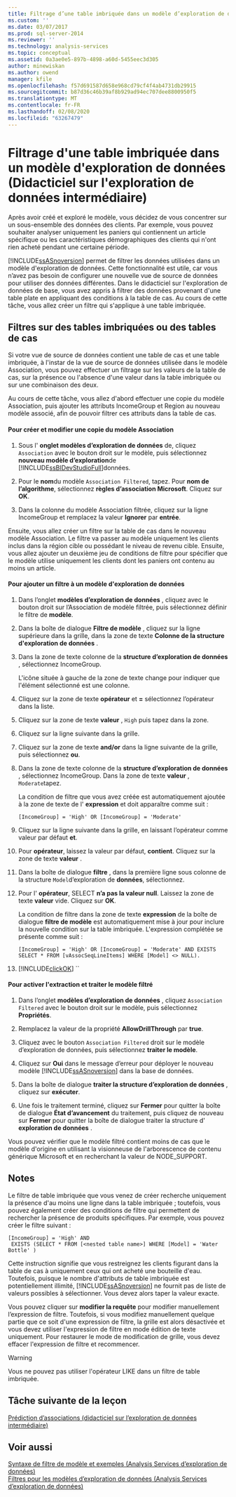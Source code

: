 ```yaml
---
title: Filtrage d’une table imbriquée dans un modèle d’exploration de données (didacticiel sur l’exploration de données intermédiaire) | Microsoft Docs
ms.custom: ''
ms.date: 03/07/2017
ms.prod: sql-server-2014
ms.reviewer: ''
ms.technology: analysis-services
ms.topic: conceptual
ms.assetid: 0a3ae0e5-897b-4898-a60d-5455eec3d305
author: minewiskan
ms.author: owend
manager: kfile
ms.openlocfilehash: f57d691587d658e968cd79cf4f4ab4731db29915
ms.sourcegitcommit: b87d36c46b39af8b929ad94ec707dee8800950f5
ms.translationtype: MT
ms.contentlocale: fr-FR
ms.lasthandoff: 02/08/2020
ms.locfileid: "63267479"
---
```

# <a name="filtering-a-nested-table-in-a-mining-model-intermediate-data-mining-tutorial"></a>Filtrage d'une table imbriquée dans un modèle d'exploration de données (Didacticiel sur l'exploration de données intermédiaire)
  Après avoir créé et exploré le modèle, vous décidez de vous concentrer sur un sous-ensemble des données des clients. Par exemple, vous pouvez souhaiter analyser uniquement les paniers qui contiennent un article spécifique ou les caractéristiques démographiques des clients qui n'ont rien acheté pendant une certaine période.  
  
 
  [!INCLUDE[ssASnoversion](../includes/ssasnoversion-md.md)] permet de filtrer les données utilisées dans un modèle d'exploration de données. Cette fonctionnalité est utile, car vous n’avez pas besoin de configurer une nouvelle vue de source de données pour utiliser des données différentes. Dans le didacticiel sur l'exploration de données de base, vous avez appris à filtrer des données provenant d'une table plate en appliquant des conditions à la table de cas. Au cours de cette tâche, vous allez créer un filtre qui s'applique à une table imbriquée.  
  
## <a name="filters-on-nested-vs-case-tables"></a>Filtres sur des tables imbriquées ou des tables de cas  
 Si votre vue de source de données contient une table de cas et une table imbriquée, à l'instar de la vue de source de données utilisée dans le modèle Association, vous pouvez effectuer un filtrage sur les valeurs de la table de cas, sur la présence ou l'absence d'une valeur dans la table imbriquée ou sur une combinaison des deux.  
  
 Au cours de cette tâche, vous allez d'abord effectuer une copie du modèle Association, puis ajouter les attributs IncomeGroup et Region au nouveau modèle associé, afin de pouvoir filtrer ces attributs dans la table de cas.  
  
#### <a name="to-create-and-modify-a-copy-of-the-association-model"></a>Pour créer et modifier une copie du modèle Association  
  
1.  Sous l' **onglet modèles d’exploration de données** de, cliquez `Association` avec le bouton droit sur le modèle, puis sélectionnez **nouveau modèle d’exploration**de [!INCLUDE[ssBIDevStudioFull](../includes/ssbidevstudiofull-md.md)]données.  
  
2.  Pour le **nom**du modèle `Association Filtered`, tapez. Pour **nom de l’algorithme**, sélectionnez **règles d’association Microsoft**. Cliquez sur **OK**.  
  
3.  Dans la colonne du modèle Association filtrée, cliquez sur la ligne IncomeGroup et remplacez la valeur **Ignorer** par **entrée**.  
  
 Ensuite, vous allez créer un filtre sur la table de cas dans le nouveau modèle Association. Le filtre va passer au modèle uniquement les clients inclus dans la région cible ou possédant le niveau de revenu cible. Ensuite, vous allez ajouter un deuxième jeu de conditions de filtre pour spécifier que le modèle utilise uniquement les clients dont les paniers ont contenu au moins un article.  
  
#### <a name="to-add-a-filter-to-a-mining-model"></a>Pour ajouter un filtre à un modèle d'exploration de données  
  
1.  Dans l’onglet **modèles d’exploration de données** , cliquez avec le bouton droit sur l’Association de modèle filtrée, puis sélectionnez définir le filtre de **modèle**.  
  
2.  Dans la boîte de dialogue **Filtre de modèle** , cliquez sur la ligne supérieure dans la grille, dans la zone de texte **Colonne de la structure d'exploration de données** .  
  
3.  Dans la zone de texte colonne de la **structure d’exploration de données** , sélectionnez IncomeGroup.  
  
     L'icône située à gauche de la zone de texte change pour indiquer que l'élément sélectionné est une colonne.  
  
4.  Cliquez sur la zone de texte **opérateur** et **=** sélectionnez l’opérateur dans la liste.  
  
5.  Cliquez sur la zone de texte **valeur** , `High` puis tapez dans la zone.  
  
6.  Cliquez sur la ligne suivante dans la grille.  
  
7.  Cliquez sur la zone de texte **and/or** dans la ligne suivante de la grille, puis sélectionnez **ou**.  
  
8.  Dans la zone de texte colonne de la **structure d’exploration de données** , sélectionnez IncomeGroup. Dans la zone de texte **valeur** , `Moderate`tapez.  
  
     La condition de filtre que vous avez créée est automatiquement ajoutée à la zone de texte de l' **expression** et doit apparaître comme suit :  
  
     `[IncomeGroup] = 'High' OR [IncomeGroup] = 'Moderate'`  
  
9. Cliquez sur la ligne suivante dans la grille, en laissant l’opérateur comme valeur par défaut **et**.  
  
10. Pour **opérateur**, laissez la valeur par défaut, **contient**. Cliquez sur la zone de texte **valeur** .  
  
11. Dans la boîte de dialogue **filtre** , dans la première ligne sous colonne de la structure `Model`d’exploration de **données**, sélectionnez.  
  
12. Pour l' **opérateur**, SELECT **n’a pas la valeur null**. Laissez la zone de texte **valeur** vide. Cliquez sur **OK**.  
  
     La condition de filtre dans la zone de texte **expression** de la boîte de dialogue **filtre de modèle** est automatiquement mise à jour pour inclure la nouvelle condition sur la table imbriquée. L'expression complétée se présente comme suit :  
  
     `[IncomeGroup] = 'High' OR [IncomeGroup] = 'Moderate' AND EXISTS SELECT * FROM [vAssocSeqLineItems] WHERE [Model] <> NULL).`  
  
13. [!INCLUDE[clickOK](../includes/clickok-md.md)] ``  
  
#### <a name="to-enable-drillthrough-and-to-process-the-filtered-model"></a>Pour activer l'extraction et traiter le modèle filtré  
  
1.  Dans l’onglet **modèles d’exploration de données** , cliquez `Association Filtered` avec le bouton droit sur le modèle, puis sélectionnez **Propriétés**.  
  
2.  Remplacez la valeur de la propriété **AllowDrillThrough** par **true**.  
  
3.  Cliquez avec le bouton `Association Filtered` droit sur le modèle d’exploration de données, puis sélectionnez **traiter le modèle**.  
  
4.  Cliquez sur **Oui** dans le message d’erreur pour déployer le nouveau modèle [!INCLUDE[ssASnoversion](../includes/ssasnoversion-md.md)] dans la base de données.  
  
5.  Dans la boîte de dialogue **traiter la structure d’exploration de données** , cliquez sur **exécuter**.  
  
6.  Une fois le traitement terminé, cliquez sur **Fermer** pour quitter la boîte de dialogue **État d’avancement** du traitement, puis cliquez de nouveau sur **Fermer** pour quitter la boîte de dialogue traiter la structure d' **exploration de données** .  
  
 Vous pouvez vérifier que le modèle filtré contient moins de cas que le modèle d'origine en utilisant la visionneuse de l'arborescence de contenu générique Microsoft et en recherchant la valeur de NODE_SUPPORT.  
  
## <a name="remarks"></a>Notes  
 Le filtre de table imbriquée que vous venez de créer recherche uniquement la présence d'au moins une ligne dans la table imbriquée ; toutefois, vous pouvez également créer des conditions de filtre qui permettent de rechercher la présence de produits spécifiques.  Par exemple, vous pouvez créer le filtre suivant :  
  
```  
[IncomeGroup] = 'High' AND  
 EXISTS (SELECT * FROM [<nested table name>] WHERE [Model] = 'Water Bottle' )   
```  
  
 Cette instruction signifie que vous restreignez les clients figurant dans la table de cas à uniquement ceux qui ont acheté une bouteille d'eau. Toutefois, puisque le nombre d'attributs de table imbriquée est potentiellement illimité, [!INCLUDE[ssASnoversion](../includes/ssasnoversion-md.md)] ne fournit pas de liste de valeurs possibles à sélectionner. Vous devez alors taper la valeur exacte.  
  
 Vous pouvez cliquer sur **modifier la requête** pour modifier manuellement l’expression de filtre. Toutefois, si vous modifiez manuellement quelque partie que ce soit d'une expression de filtre, la grille est alors désactivée et vous devez utiliser l'expression de filtre en mode édition de texte uniquement. Pour restaurer le mode de modification de grille, vous devez effacer l'expression de filtre et recommencer.  
  
> [!WARNING]  
>  Vous ne pouvez pas utiliser l'opérateur LIKE dans un filtre de table imbriquée.  
  
## <a name="next-task-in-lesson"></a>Tâche suivante de la leçon  
 [Prédiction d’associations &#40;didacticiel sur l’exploration de données intermédiaire&#41;](../../2014/tutorials/predicting-associations-intermediate-data-mining-tutorial.md)  
  
## <a name="see-also"></a>Voir aussi  
 [Syntaxe de filtre de modèle et exemples &#40;Analysis Services d’exploration de données&#41;](../../2014/analysis-services/data-mining/model-filter-syntax-and-examples-analysis-services-data-mining.md)   
 [Filtres pour les modèles d’exploration de données &#40;Analysis Services d’exploration de données&#41;](../../2014/analysis-services/data-mining/filters-for-mining-models-analysis-services-data-mining.md)  
  
  
